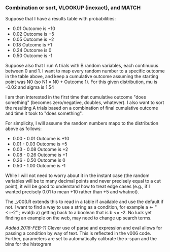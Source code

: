 ### Combination or sort, VLOOKUP (inexact), and MATCH


Suppose that I have a results table with probabilities:
* 0.01 Outcome is +10
* 0.02 Outcome is +5
* 0.05 Outcome is +2
* 0.18 Outcome is +1
* 0.24 Outcome is 0
* 0.50 Outcome is -1


Suppose also that I run A trials with B random variables, each continuous between 0 and 1.  I want to map every random number to a specific outcome in the table above, and keep a cumulative outcome assuming the starting point was N0 (so N1 = N0 + Outcome 1). For this given distribution, mu is -0.02 and sigma is 1.54 


I am then interested in the first time that cumulative outcome "does something" (becomes zero/negative, doubles, whatever).  I also want to sort the resulting A trials based on a combination of final cumulative outcome and time it took to "does something".


For simplicity, I will assume the random numbers mapo to the distribution above as follows:

* 0.00 - 0.01 Outcome is +10
* 0.01 - 0.03 Outcome is +5
* 0.03 - 0.08 Outcome is +2
* 0.08 - 0.26 Outcome is +1
* 0.26 - 0.50 Outcome is 0
* 0.50 - 1.00 Outcome is -1


While I will not need to worry about it in the instant case (the random variables will be to many decimal points and never precisely equal to a cut point), it will be good to understand how to treat edge cases (e.g., if I wanted precisely 0.01 to mean +10 rather than +5 and whatnot).


The _v003.R extends this to read in a table if available and use the default if not.  I want to find a way to use a string as a condition, for example a <- "<=-2" ; eval(b a) getting back to a boolean that is b <= -2.  No luck yet finding an example on the web, may need to change up search terms.


*Added 2016-FEB-11*
Clever use of parse and expression and eval allows for passing a condition by way of text.  This is reflected in the v006 code.  Further, parameters are set to automatically calibrate the x-span and the bins for the histogram
